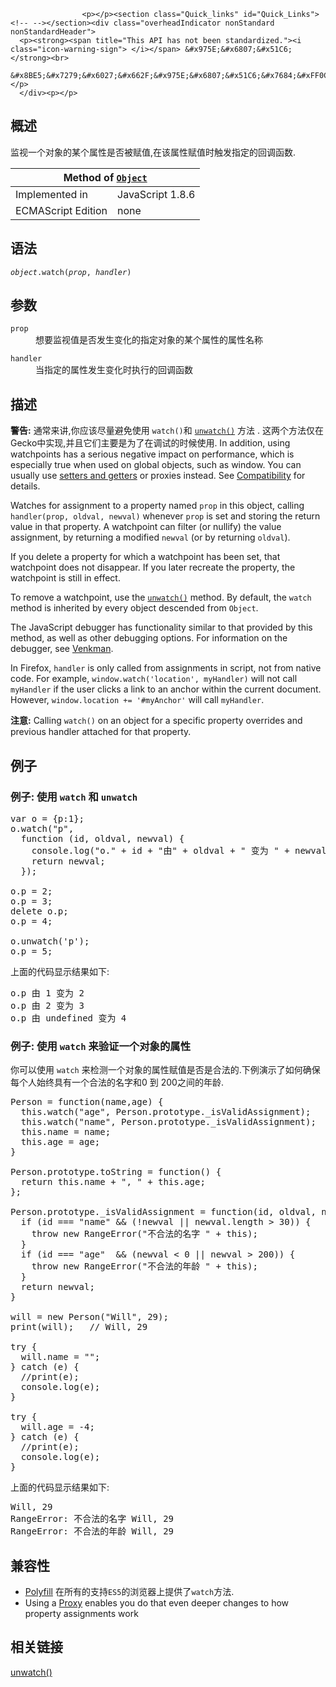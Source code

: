 
                
                  
                    <p></p><section class="Quick_links" id="Quick_Links"><!-- --></section><div class="overheadIndicator nonStandard nonStandardHeader">
      <p><strong><span title="This API has not been standardized."><i class="icon-warning-sign"> </i></span> &#x975E;&#x6807;&#x51C6;</strong><br>
      &#x8BE5;&#x7279;&#x6027;&#x662F;&#x975E;&#x6807;&#x51C6;&#x7684;&#xFF0C;&#x8BF7;&#x5C3D;&#x91CF;&#x4E0D;&#x8981;&#x5728;&#x751F;&#x4EA7;&#x73AF;&#x5883;&#x4E2D;&#x4F7F;&#x7528;&#x5B83;&#xFF01;</p>
      </div><p></p>

<h2 name="Summary" id="Summary">&#x6982;&#x8FF0;</h2>

<p>&#x76D1;&#x89C6;&#x4E00;&#x4E2A;&#x5BF9;&#x8C61;&#x7684;&#x67D0;&#x4E2A;&#x5C5E;&#x6027;&#x662F;&#x5426;&#x88AB;&#x8D4B;&#x503C;,&#x5728;&#x8BE5;&#x5C5E;&#x6027;&#x8D4B;&#x503C;&#x65F6;&#x89E6;&#x53D1;&#x6307;&#x5B9A;&#x7684;&#x56DE;&#x8C03;&#x51FD;&#x6570;.</p>

<table class="standard-table">
 <thead>
  <tr>
   <th class="header" colspan="2">Method of <a href="/zh-cn/JavaScript/Reference/Global_Objects/Object" title="zh-cn/JavaScript/Reference/Global_Objects/Object"><code>Object</code></a></th>
  </tr>
 </thead>
 <tbody>
  <tr>
   <td>Implemented in</td>
   <td>JavaScript 1.8.6</td>
  </tr>
  <tr>
   <td>ECMAScript Edition</td>
   <td>none</td>
  </tr>
 </tbody>
</table>

<h2 name="Syntax" id="Syntax">&#x8BED;&#x6CD5;</h2>

<p><code><em>object</em>.watch(<em>prop</em>, <em>handler</em>) </code></p>

<h2 name="Parameters" id="Parameters">&#x53C2;&#x6570;</h2>

<dl>
 <dt><code>prop</code></dt>
 <dd>&#x60F3;&#x8981;&#x76D1;&#x89C6;&#x503C;&#x662F;&#x5426;&#x53D1;&#x751F;&#x53D8;&#x5316;&#x7684;&#x6307;&#x5B9A;&#x5BF9;&#x8C61;&#x7684;&#x67D0;&#x4E2A;&#x5C5E;&#x6027;&#x7684;&#x5C5E;&#x6027;&#x540D;&#x79F0;</dd>
</dl>

<dl>
 <dt><code>handler</code></dt>
 <dd>&#x5F53;&#x6307;&#x5B9A;&#x7684;&#x5C5E;&#x6027;&#x53D1;&#x751F;&#x53D8;&#x5316;&#x65F6;&#x6267;&#x884C;&#x7684;&#x56DE;&#x8C03;&#x51FD;&#x6570;</dd>
</dl>

<h2 name="Description" id="Description">&#x63CF;&#x8FF0;</h2>

<div class="warning"><strong>&#x8B66;&#x544A;:</strong> &#x901A;&#x5E38;&#x6765;&#x8BB2;,&#x4F60;&#x5E94;&#x8BE5;&#x5C3D;&#x91CF;&#x907F;&#x514D;&#x4F7F;&#x7528; <code>watch()</code>&#x548C; <a href="/zh-cn/JavaScript/Reference/Global_Objects/Object/unwatch" title="/zh-cn/JavaScript/Reference/Global_Objects/Object/unwatch"><code>unwatch()</code></a> &#x65B9;&#x6CD5; . &#x8FD9;&#x4E24;&#x4E2A;&#x65B9;&#x6CD5;&#x4EC5;&#x5728;Gecko&#x4E2D;&#x5B9E;&#x73B0;,&#x5E76;&#x4E14;&#x5B83;&#x4EEC;&#x4E3B;&#x8981;&#x662F;&#x4E3A;&#x4E86;&#x5728;&#x8C03;&#x8BD5;&#x7684;&#x65F6;&#x5019;&#x4F7F;&#x7528;. In addition, using watchpoints has a serious negative impact on performance, which is especially true when used on global objects, such as window. You can usually use <a href="/zh-cn/JavaScript/Guide/Working_with_Objects#Defining_getters_and_setters" title="https://developer.mozilla.org/zh-cn/Core_JavaScript_1.5_Guide/Working_with_Objects#Defining_getters_and_setters">setters and getters</a> or proxies instead. See <a href="#Compatibility">Compatibility</a> for details.</div>

<p>Watches for assignment to a property named <code>prop</code> in this object, calling <code>handler(prop, oldval, newval)</code> whenever <code>prop</code> is set and storing the return value in that property. A watchpoint can filter (or nullify) the value assignment, by returning a modified <code>newval</code> (or by returning <code>oldval</code>).</p>

<p>If you delete a property for which a watchpoint has been set, that watchpoint does not disappear. If you later recreate the property, the watchpoint is still in effect.</p>

<p>To remove a watchpoint, use the <code><a href="/zh-cn/JavaScript/Reference/Global_Objects/Object/unwatch" title="zh-cn/JavaScript/Reference/Global_Objects/Object/unwatch">unwatch()</a></code> method. By default, the <code>watch</code> method is inherited by every object descended from <code>Object</code>.</p>

<p>The JavaScript debugger has functionality similar to that provided by this method, as well as other debugging options. For information on the debugger, see <a href="/zh-cn/Venkman" title="zh-cn/Venkman">Venkman</a>.</p>

<p>In Firefox, <code>handler</code> is only called from assignments in script, not from native code. For example, <code>window.watch(&apos;location&apos;, myHandler)</code> will not call <code>myHandler</code> if the user clicks a link to an anchor within the current document. However, <code>window.location += &apos;#myAnchor&apos;</code> will call <code>myHandler</code>.</p>

<div class="note"><strong>&#x6CE8;&#x610F;:</strong> Calling <code>watch()</code> on an object for a specific property overrides and previous handler attached for that property.</div>

<h2 name="Examples" id="Examples">&#x4F8B;&#x5B50;</h2>

<h3 name="Example:_Using_watch_and_unwatch" id="Example:_Using_watch_and_unwatch">&#x4F8B;&#x5B50;: &#x4F7F;&#x7528; <code>watch</code> &#x548C; <code>unwatch</code></h3>

<pre class="brush: js">var o = {p:1};
o.watch(&quot;p&quot;,
  function (id, oldval, newval) {
    console.log(&quot;o.&quot; + id + &quot;&#x7531;&quot; + oldval + &quot; &#x53D8;&#x4E3A; &quot; + newval);
    return newval;
  });

o.p = 2;
o.p = 3;
delete o.p;
o.p = 4;

o.unwatch(&apos;p&apos;);
o.p = 5;
</pre>

<p>&#x4E0A;&#x9762;&#x7684;&#x4EE3;&#x7801;&#x663E;&#x793A;&#x7ED3;&#x679C;&#x5982;&#x4E0B;:</p>

<pre class="eval">o.p &#x7531; 1 &#x53D8;&#x4E3A; 2
o.p &#x7531; 2 &#x53D8;&#x4E3A; 3
o.p &#x7531; undefined &#x53D8;&#x4E3A; 4
</pre>

<h3 name="Example:_Using_watch_to_validate_an_object.27s_properties" id="Example:_Using_watch_to_validate_an_object.27s_properties">&#x4F8B;&#x5B50;: &#x4F7F;&#x7528; <code>watch</code> &#x6765;&#x9A8C;&#x8BC1;&#x4E00;&#x4E2A;&#x5BF9;&#x8C61;&#x7684;&#x5C5E;&#x6027;</h3>

<p>&#x4F60;&#x53EF;&#x4EE5;&#x4F7F;&#x7528; <code>watch</code> &#x6765;&#x68C0;&#x6D4B;&#x4E00;&#x4E2A;&#x5BF9;&#x8C61;&#x7684;&#x5C5E;&#x6027;&#x8D4B;&#x503C;&#x662F;&#x5426;&#x662F;&#x5408;&#x6CD5;&#x7684;.&#x4E0B;&#x4F8B;&#x6F14;&#x793A;&#x4E86;&#x5982;&#x4F55;&#x786E;&#x4FDD;&#x6BCF;&#x4E2A;&#x4EBA;&#x59CB;&#x7EC8;&#x5177;&#x6709;&#x4E00;&#x4E2A;&#x5408;&#x6CD5;&#x7684;&#x540D;&#x5B57;&#x548C;0 &#x5230; 200&#x4E4B;&#x95F4;&#x7684;&#x5E74;&#x9F84;.</p>

<pre class="brush: js">Person = function(name,age) {
  this.watch(&quot;age&quot;, Person.prototype._isValidAssignment);
  this.watch(&quot;name&quot;, Person.prototype._isValidAssignment);
  this.name = name;
  this.age = age;
}

Person.prototype.toString = function() {
  return this.name + &quot;, &quot; + this.age;
};

Person.prototype._isValidAssignment = function(id, oldval, newval) {
  if (id === &quot;name&quot; &amp;&amp; (!newval || newval.length &gt; 30)) {
    throw new RangeError(&quot;&#x4E0D;&#x5408;&#x6CD5;&#x7684;&#x540D;&#x5B57; &quot; + this);
  }
  if (id === &quot;age&quot;  &amp;&amp; (newval &lt; 0 || newval &gt; 200)) {
    throw new RangeError(&quot;&#x4E0D;&#x5408;&#x6CD5;&#x7684;&#x5E74;&#x9F84; &quot; + this);
  }
  return newval;
}

will = new Person(&quot;Will&quot;, 29);
print(will);   // Will, 29

try {
  will.name = &quot;&quot;;
} catch (e) {
  //print(e);
  console.log(e);
}

try {
  will.age = -4;
} catch (e) {
  //print(e);
  console.log(e);
}
</pre>

<p>&#x4E0A;&#x9762;&#x7684;&#x4EE3;&#x7801;&#x663E;&#x793A;&#x7ED3;&#x679C;&#x5982;&#x4E0B;:</p>

<pre class="eval">Will, 29
RangeError: &#x4E0D;&#x5408;&#x6CD5;&#x7684;&#x540D;&#x5B57; Will, 29
RangeError: &#x4E0D;&#x5408;&#x6CD5;&#x7684;&#x5E74;&#x9F84; Will, 29
</pre>

<h2 id="&#x517C;&#x5BB9;&#x6027;">&#x517C;&#x5BB9;&#x6027;</h2>

<ul>
 <li><span class="external"><a href="https://gist.github.com/384583" class="external link-https" title="https://gist.github.com/384583">Polyfill</a> &#x5728;&#x6240;&#x6709;&#x7684;&#x652F;&#x6301;<code>ES5</code>&#x7684;&#x6D4F;&#x89C8;&#x5668;&#x4E0A;&#x63D0;&#x4F9B;&#x4E86;<code>watch</code>&#x65B9;&#x6CD5;.</span></li>
 <li>Using a <a href="/zh-cn/JavaScript/Reference/Global_Objects/Proxy" title="Proxy">Proxy</a> enables you do that even deeper changes to how property assignments work</li>
</ul>

<h2 name="See_Also" id="See_Also">&#x76F8;&#x5173;&#x94FE;&#x63A5;</h2>

<p><a href="/zh-cn/JavaScript/Reference/Global_Objects/Object/unwatch" title="zh-cn/JavaScript/Reference/Global_Objects/Object/unwatch">unwatch()</a></p>
                  
                
              